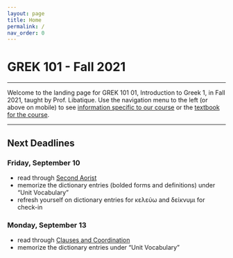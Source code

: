 ```yaml
---
layout: page
title: Home
permalink: /
nav_order: 0
---
```


# GREK 101 - Fall 2021

***

Welcome to the landing page for GREK 101 01, Introduction to Greek 1, in Fall 2021, taught by Prof. Libatique. Use the navigation menu to the left (or above on mobile) to see [information specific to our course](/course_info) or the [textbook for the course](/textbook).

***

## Next Deadlines

### Friday, September 10

* read through [Second Aorist](https://introgreek.github.io/textbook/verbs/second-aorist)
* memorize the dictionary entries (bolded forms and definitions) under “Unit Vocabulary”
* refresh yourself on dictionary entries for κελεύω and δείκνυμι for check-in

### Monday, September 13

* read through [Clauses and Coordination](https://introgreek.github.io/textbook/verbs/clauses-and-coordination)
* memorize the dictionary entries under “Unit Vocabulary”
